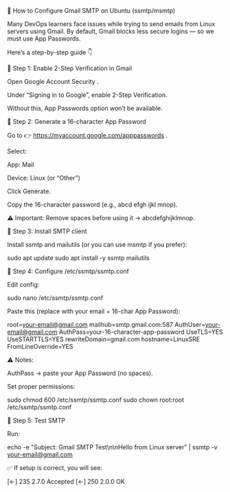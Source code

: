 📧 How to Configure Gmail SMTP on Ubuntu (ssmtp/msmtp)

Many DevOps learners face issues while trying to send emails from Linux servers using Gmail. By default, Gmail blocks less secure logins — so we must use App Passwords.

Here’s a step-by-step guide 👇

🔹 Step 1: Enable 2-Step Verification in Gmail

Open Google Account Security
.

Under “Signing in to Google”, enable 2-Step Verification.

Without this, App Passwords option won’t be available.

🔹 Step 2: Generate a 16-character App Password

Go to 👉 https://myaccount.google.com/apppasswords
.

Select:

App: Mail

Device: Linux (or “Other”)

Click Generate.

Copy the 16-character password (e.g., abcd efgh ijkl mnop).

⚠️ Important: Remove spaces before using it → abcdefghijklmnop.

🔹 Step 3: Install SMTP client

Install ssmtp and mailutils (or you can use msmtp if you prefer):

sudo apt update
sudo apt install -y ssmtp mailutils

🔹 Step 4: Configure /etc/ssmtp/ssmtp.conf

Edit config:

sudo nano /etc/ssmtp/ssmtp.conf


Paste this (replace with your email + 16-char App Password):

root=your-email@gmail.com
mailhub=smtp.gmail.com:587
AuthUser=your-email@gmail.com
AuthPass=your-16-character-app-password
UseTLS=YES
UseSTARTTLS=YES
rewriteDomain=gmail.com
hostname=LinuxSRE
FromLineOverride=YES


⚠️ Notes:

AuthPass → paste your App Password (no spaces).

Set proper permissions:

sudo chmod 600 /etc/ssmtp/ssmtp.conf
sudo chown root:root /etc/ssmtp/ssmtp.conf

🔹 Step 5: Test SMTP

Run:

echo -e "Subject: Gmail SMTP Test\n\nHello from Linux server" | ssmtp -v your-email@gmail.com


✅ If setup is correct, you will see:

[<-] 235 2.7.0 Accepted
[<-] 250 2.0.0 OK
